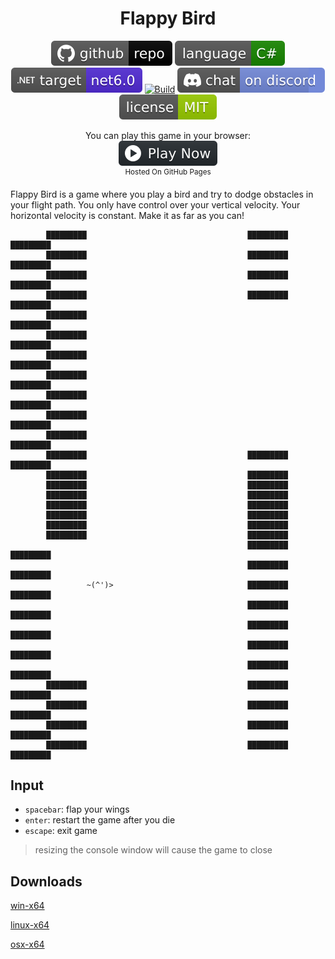 <h1 align="center">
	Flappy Bird
</h1>

<p align="center">
	<a href="https://github.com/dotnet/dotnet-console-games" alt="GitHub repo"><img alt="flat" src="../../.github/resources/github-repo-black.svg"></a>
	<a href="https://docs.microsoft.com/en-us/dotnet/csharp/" alt="GitHub repo"><img alt="Language C#" src="../../.github/resources/language-csharp.svg"></a>
	<a href="https://dotnet.microsoft.com/download"><img src="../../.github/resources/dotnet-badge.svg" title="Target Framework" alt="Target Framework"></a>
	<a href="https://github.com/dotnet/dotnet-console-games/actions"><img src="https://github.com/dotnet/dotnet-console-games/workflows/Flappy%20Bird%20Build/badge.svg" title="Goto Build" alt="Build"></a>
	<a href="https://discord.gg/4XbQbwF" alt="Discord"><img src="../../.github/resources/discord-badge.svg" title="Go To Discord Server" alt="Discord"/></a>
	<a href="../../LICENSE" alt="license"><img src="../../.github/resources/license-MIT-green.svg" /></a>
</p>

<p align="center">
	You can play this game in your browser:
	<br />
	<a href="https://dotnet.github.io/dotnet-console-games/Flappy%20Bird" alt="Play Now">
		<sub><img height="40"src="../../.github/resources/play-badge.svg" title="Play Now" alt="Play Now"/></sub>
	</a>
	<br />
	<sup>Hosted On GitHub Pages</sup>
</p>

Flappy Bird is a game where you play a bird and try to dodge obstacles in your flight path. You only have control over your vertical velocity. Your horizontal velocity is constant. Make it as far as you can!

```
        █████████                                    █████████                                    █████████
        █████████                                    █████████                                    █████████
        █████████                                    █████████                                    █████████
        █████████                                    █████████                                    █████████
        █████████                                                                                 █████████
        █████████                                                                                 █████████
        █████████                                                                                 █████████
        █████████                                                                                 █████████
        █████████                                                                                 █████████
        █████████                                                                                 █████████
        █████████                                                                                 █████████
        █████████                                    █████████                                    █████████
        █████████                                    █████████
        █████████                                    █████████
        █████████                                    █████████
        █████████                                    █████████
        █████████                                    █████████
        █████████                                    █████████
        █████████                                    █████████
                                                     █████████                                    █████████
                                                     █████████                                    █████████
                 ~(^')>                              █████████                                    █████████
                                                     █████████                                    █████████
                                                     █████████                                    █████████
                                                     █████████                                    █████████
                                                     █████████                                    █████████
        █████████                                    █████████                                    █████████
        █████████                                    █████████                                    █████████
        █████████                                    █████████                                    █████████
        █████████                                    █████████                                    █████████
```

## Input

- `spacebar`: flap your wings
- `enter`: restart the game after you die
- `escape`: exit game

> resizing the console window will cause the game to close

## Downloads

[win-x64](https://github.com/dotnet/dotnet-console-games/raw/binaries/win-x64/Flappy%20Bird.exe)

[linux-x64](https://github.com/dotnet/dotnet-console-games/raw/binaries/linux-x64/Flappy%20Bird)

[osx-x64](https://github.com/dotnet/dotnet-console-games/raw/binaries/osx-x64/Flappy%20Bird)
